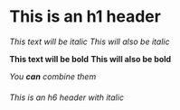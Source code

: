 # This is an h1 header

*This text will be italic*
_This will also be italic_

**This text will be bold**
__This will also be bold__

_You **can** combine them_

###### *This is an h6 header with italic* 
